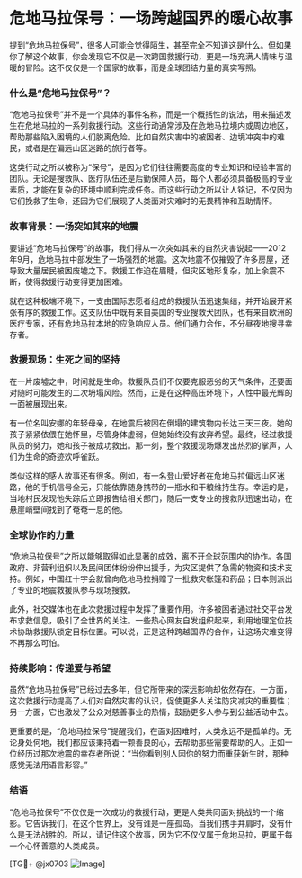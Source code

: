 # 危地马拉保号：一场跨越国界的暖心故事

提到“危地马拉保号”，很多人可能会觉得陌生，甚至完全不知道这是什么。但如果你了解这个故事，你会发现它不仅是一次跨国救援行动，更是一场充满人情味与温暖的冒险。这不仅仅是一个国家的故事，而是全球团结力量的真实写照。

### 什么是“危地马拉保号”？

“危地马拉保号”并不是一个具体的事件名称，而是一个概括性的说法，用来描述发生在危地马拉的一系列救援行动。这些行动通常涉及在危地马拉境内或周边地区，帮助那些陷入困境的人们脱离危险。比如自然灾害中的被困者、边境冲突中的难民，或者是在偏远山区迷路的旅行者等。

这类行动之所以被称为“保号”，是因为它们往往需要高度的专业知识和经验丰富的团队。无论是搜救队、医疗队伍还是后勤保障人员，每个人都必须具备极高的专业素质，才能在复杂的环境中顺利完成任务。而这些行动之所以让人铭记，不仅因为它们挽救了生命，还因为它们展现了人类面对灾难时的无畏精神和互助情怀。

### 故事背景：一场突如其来的地震

要讲述“危地马拉保号”的故事，我们得从一次突如其来的自然灾害说起——2012年9月，危地马拉中部发生了一场强烈的地震。这次地震不仅摧毁了许多房屋，还导致大量居民被困废墟之下。救援工作迫在眉睫，但灾区地形复杂，加上余震不断，使得救援行动变得更加困难。

就在这种极端环境下，一支由国际志愿者组成的救援队伍迅速集结，并开始展开紧张有序的救援工作。这支队伍中既有来自美国的专业搜救犬团队，也有来自欧洲的医疗专家，还有危地马拉本地的应急响应人员。他们通力合作，不分昼夜地搜寻幸存者。

### 救援现场：生死之间的坚持

在一片废墟之中，时间就是生命。救援队员们不仅要克服恶劣的天气条件，还要面对随时可能发生的二次坍塌风险。然而，正是在这种高压环境下，人性中最光辉的一面被展现出来。

有一位名叫安娜的年轻母亲，在地震后被困在倒塌的建筑物内长达三天三夜。她的孩子紧紧依偎在她怀里，尽管身体虚弱，但她始终没有放弃希望。最终，经过救援队员的努力，她和孩子被成功救出。那一刻，整个救援现场爆发出热烈的掌声，人们为生命的奇迹欢呼雀跃。

类似这样的感人故事还有很多。例如，有一名登山爱好者在危地马拉偏远山区迷路，他的手机信号全无，只能依靠随身携带的一瓶水和干粮维持生存。幸运的是，当地村民发现他失踪后立即报告给相关部门，随后一支专业的搜救队迅速出动，在悬崖峭壁间找到了奄奄一息的他。

### 全球协作的力量

“危地马拉保号”之所以能够取得如此显著的成效，离不开全球范围内的协作。各国政府、非营利组织以及民间团体纷纷伸出援手，为灾区提供了急需的物资和技术支持。例如，中国红十字会就曾向危地马拉捐赠了一批救灾帐篷和药品；日本则派出了专业的地震救援队参与现场搜救。

此外，社交媒体也在此次救援过程中发挥了重要作用。许多被困者通过社交平台发布求救信息，吸引了全世界的关注。一些热心网友自发组织起来，利用地理定位技术协助救援队锁定目标位置。可以说，正是这种跨越国界的合作，让这场灾难变得不再那么可怕。

### 持续影响：传递爱与希望

虽然“危地马拉保号”已经过去多年，但它所带来的深远影响却依然存在。一方面，这次救援行动提高了人们对自然灾害的认识，促使更多人关注防灾减灾的重要性；另一方面，它也激发了公众对慈善事业的热情，鼓励更多人参与到公益活动中去。

更重要的是，“危地马拉保号”提醒我们，在面对困难时，人类永远不是孤单的。无论身处何地，我们都应该秉持着一颗善良的心，去帮助那些需要帮助的人。正如一位经历过那次地震的幸存者所说：“当你看到别人因你的努力而重获新生时，那种感觉无法用语言形容。”

### 结语

“危地马拉保号”不仅仅是一次成功的救援行动，更是人类共同面对挑战的一个缩影。它告诉我们，在这个世界上，没有谁是一座孤岛。当我们携手并肩时，没有什么是无法战胜的。所以，请记住这个故事，因为它不仅仅属于危地马拉，更属于每一个心怀善意的人类成员。

[TG💪+ @jx0703 ![Image](https://github.com/user-attachments/assets/dbca1d08-cadb-493c-b0ec-ad6f7a83f270)]